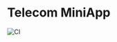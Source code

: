 # Telecom MiniApp

![CI](https://github.com/SergioSboy/telco-monitor-miniapp-backend/actions/workflows/ci.yml/badge.svg)
